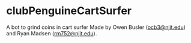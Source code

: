 # clubPenguineCartSurfer
A bot to grind coins in cart surfer
Made by Owen Busler (ocb3@njit.edu) and Ryan Madsen (rm752@njit.edu). 
